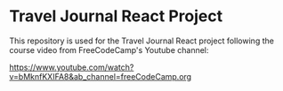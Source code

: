 # Travel Journal React Project

This repository is used for the Travel Journal React project following the course video from FreeCodeCamp's Youtube channel:

https://www.youtube.com/watch?v=bMknfKXIFA8&ab_channel=freeCodeCamp.org